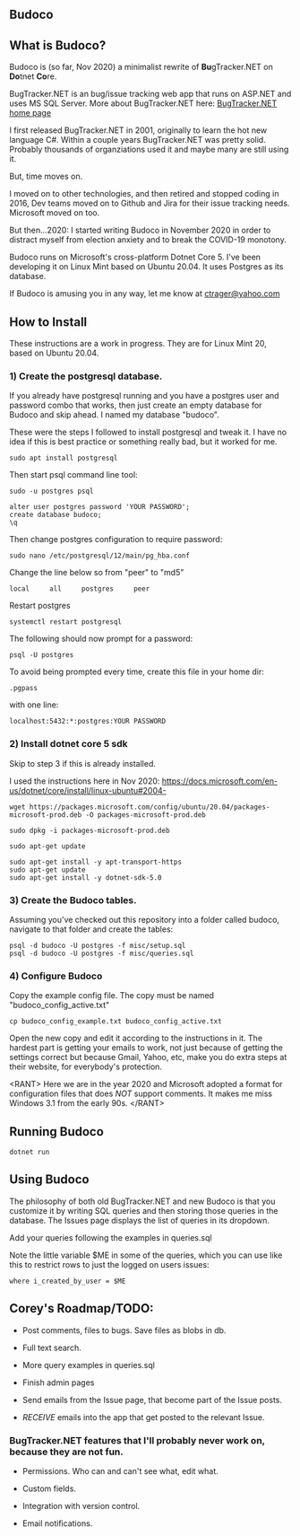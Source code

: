 ## Budoco

## What is Budoco?

Budoco is (so far, Nov 2020) a minimalist rewrite of **Bu**gTracker.NET on **Do**tnet **Co**re.

BugTracker.NET is an bug/issue tracking web app that runs on ASP.NET and uses MS SQL Server. More about BugTracker.NET here: <a href="http://ifdefined.com/bugtrackernet.html">BugTracker.NET home page</a>

I first released BugTracker.NET in 2001, originally to learn the hot new language C#. Within a couple years BugTracker.NET was pretty solid. Probably thousands of organziations used it and maybe many are still using it.

But, time moves on.

I moved on to other technologies, and then retired and stopped coding in 2016, 
Dev teams moved on to Github and Jira for their issue tracking needs.
Microsoft moved on too.

But then...2020: I started writing Budoco in November 2020 in order to distract myself from election anxiety and to break the COVID-19 monotony. 

Budoco runs on Microsoft's cross-platform Dotnet Core 5. I've been developing it on Linux Mint based on Ubuntu 20.04. It uses Postgres as its database.

If Budoco is amusing you in any way, let me know at ctrager@yahoo.com
   


## How to Install


These instructions are a work in progress. They are for Linux Mint 20, based on Ubuntu 20.04. 

### 1) Create the postgresql database. 

If you already have postgresql running and you have a postgres user and password combo that works, then just create an
empty database for Budoco and skip ahead. I named my database "budoco".

These were the steps I followed to install postgresql and tweak it. I have no idea if this is best practice or something really bad, but it worked for me.

```
sudo apt install postgresql
```

Then start psql command line tool:

```
sudo -u postgres psql
```

```
alter user postgres password 'YOUR PASSWORD';
create database budoco;
\q

```
Then change postgres configuration to require password:
```
sudo nano /etc/postgresql/12/main/pg_hba.conf
```
Change the line below so from "peer" to "md5"
```
local     all     postgres     peer
```
Restart postgres
```
systemctl restart postgresql
```
The following should now prompt for a password:
```
psql -U postgres
```
To avoid being prompted every time, create this file in your home dir:
```
.pgpass
```
with one line:
```
localhost:5432:*:postgres:YOUR PASSWORD
```


### 2) Install dotnet core 5 sdk

Skip to step 3 if this is already installed.

I used the instructions here in Nov 2020: https://docs.microsoft.com/en-us/dotnet/core/install/linux-ubuntu#2004-

```
wget https://packages.microsoft.com/config/ubuntu/20.04/packages-microsoft-prod.deb -O packages-microsoft-prod.deb

sudo dpkg -i packages-microsoft-prod.deb

sudo apt-get update 

sudo apt-get install -y apt-transport-https
sudo apt-get update 
sudo apt-get install -y dotnet-sdk-5.0
```
### 3) Create the Budoco tables.

Assuming you've checked out this repository into a folder called budoco, navigate to that folder and create the tables:
```
psql -d budoco -U postgres -f misc/setup.sql
psql -d budoco -U postgres -f misc/queries.sql
```

### 4) Configure Budoco

Copy the example config file. The copy must be named "budoco_config_active.txt"

```
cp budoco_config_example.txt budoco_config_active.txt
```

Open the new copy and edit it according to the instructions in it. 
The hardest part is getting your emails to work, not just because of getting the settings correct but because Gmail, Yahoo, etc, make you do extra steps at their website, for everybody's protection.

\<RANT>
Here we are in the year 2020 and Microsoft adopted a format for configuration files that does *NOT* support comments. It makes me miss Windows 3.1 from the early 90s.
\</RANT>

## Running Budoco

```
dotnet run
```

## Using Budoco

The philosophy of both old BugTracker.NET and new Budoco is that you customize it by writing SQL queries and then storing those queries in the database. The Issues page displays the list of queries in its dropdown.

Add your queries following the examples in queries.sql

Note the little variable $ME in some of the queries, which you can use like this to restrict rows to just the logged on users issues:
```
where i_created_by_user = $ME
```

## Corey's Roadmap/TODO:

* Post comments, files to bugs. Save files as blobs in db.

* Full text search.

* More query examples in queries.sql

* Finish admin pages

* Send emails from the Issue page, that become part of the Issue posts.

* *RECEIVE* emails into the app that get posted to the relevant Issue.

### BugTracker.NET features that I'll probably never work on, because they are not fun.

* Permissions. Who can and can't see what, edit what.
  
* Custom fields. 
  
* Integration with version control. 

* Email notifications.

  

